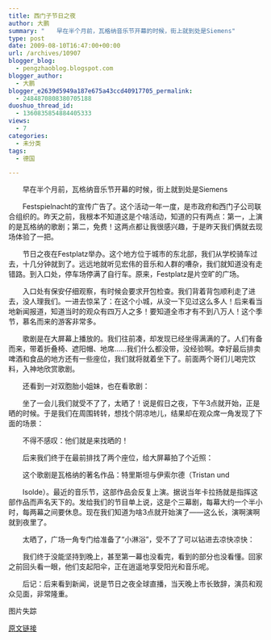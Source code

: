 ```yaml
---
title: 西门子节日之夜
author: 大鹏
summary: "　　早在半个月前，瓦格纳音乐节开幕的时候，街上就到处是Siemens"
type: post
date: 2009-08-10T16:47:00+00:00
url: /archives/10907
blogger_blog:
  - pengzhaoblog.blogspot.com
blogger_author:
  - 大鹏
blogger_e2639d5949a187e675a43ccd40917705_permalink:
  - 2484870808380705188
duoshuo_thread_id:
  - 1360835854884405333
views:
  - 7
categories:
  - 未分类
tags:
  - 德国

---
```

　　早在半个月前，瓦格纳音乐节开幕的时候，街上就到处是Siemens
  
　　Festspielnacht的宣传广告了。这个活动一年一度，是市政府和西门子公司联合组织的。昨天之前，我根本不知道这是个啥活动，知道的只有两点：第一，上演的是瓦格纳的歌剧；第二，免费！这两点都让我很感兴趣，于是昨天我们俩就去现场体验了一把。
  
　　节日之夜在Festplatz举办。这个地方位于城市的东北部，我们从学校骑车过去，十几分钟就到了。远远地就听见宏伟的音乐和人群的嘈杂，我们就知道没有走错路。到入口处，停车场停满了自行车。原来，Festplatz是片空旷的广场。
  
　　入口处有保安仔细观察，有时候会要求开包检查。我们背着背包顺利走了进去，没人理我们。一进去惊呆了：在这个小城，从没一下见过这么多人！后来看当地新闻报道，知道当时的观众有四万人之多！要知道全市才有不到八万人！这个季节，慕名而来的游客非常多。
  
　　歌剧是在大屏幕上播放的。我们往前凑，却发现已经坐得满满的了。人们有备而来，带着折叠椅、遮阳帽、地席……我们什么都没带，没经验啊。幸好最后排卖啤酒和食品的地方还有一些座位，我们就将就着坐下了。前面两个哥们儿喝完饮料，入神地欣赏歌剧。
  
　　还看到一对双胞胎小姐妹，也在看歌剧：
  
　　坐了一会儿我们就受不了了，太晒了！说是假日之夜，下午3点就开始，正是晒的时候。于是我们在周围转转，想找个阴凉地儿，结果却在观众席一角发现了下面的场景：
  
　　不得不感叹：他们就是来找晒的！
  
　　后来我们终于在最前排找了两个座位，给大屏幕拍了个近照：
  
　　这个歌剧是瓦格纳的著名作品：特里斯坦与伊索尔德（Tristan und
  
　　Isolde）。最近的音乐节，这部作品会反复上演。据说当年卡拉扬就是指挥这部作品而声名天下的。发给我们的节目单上说，这是个三幕剧，每幕大约一个半小时，每两幕之间要休息。现在我们知道为啥3点就开始演了——这么长，演啊演啊就到夜里了。
  
　　太晒了，广场一角专门给准备了“小淋浴”，受不了了可以钻进去凉快凉快：
  
　　我们终于没能坚持到晚上，甚至第一幕也没看完，看到的部分也没看懂。回家之前回头看一眼，他们支起阳伞，正在逍遥地享受阳光和音乐呢。
  
　　后记：后来看到新闻，说是节日之夜全球直播，当天晚上市长致辞，演员和观众见面，非常隆重。
  
图片失踪

[原文链接](http://dapengde.com/archives/10907)

